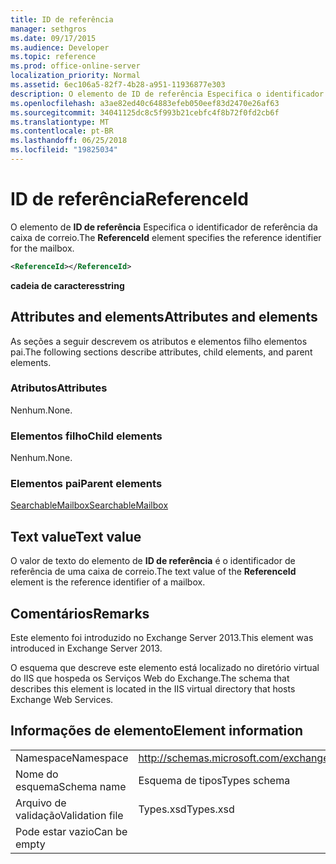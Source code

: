 ```yaml
---
title: ID de referência
manager: sethgros
ms.date: 09/17/2015
ms.audience: Developer
ms.topic: reference
ms.prod: office-online-server
localization_priority: Normal
ms.assetid: 6ec106a5-82f7-4b28-a951-11936877e303
description: O elemento de ID de referência Especifica o identificador de referência da caixa de correio.
ms.openlocfilehash: a3ae82ed40c64883efeb050eef83d2470e26af63
ms.sourcegitcommit: 34041125dc8c5f993b21cebfc4f8b72f0fd2cb6f
ms.translationtype: MT
ms.contentlocale: pt-BR
ms.lasthandoff: 06/25/2018
ms.locfileid: "19825034"
---
```

# <a name="referenceid"></a><span data-ttu-id="1eb45-103">ID de referência</span><span class="sxs-lookup"><span data-stu-id="1eb45-103">ReferenceId</span></span>

<span data-ttu-id="1eb45-104">O elemento de **ID de referência** Especifica o identificador de referência da caixa de correio.</span><span class="sxs-lookup"><span data-stu-id="1eb45-104">The **ReferenceId** element specifies the reference identifier for the mailbox.</span></span> 
  
```XML
<ReferenceId></ReferenceId>
```

 <span data-ttu-id="1eb45-105">**cadeia de caracteres**</span><span class="sxs-lookup"><span data-stu-id="1eb45-105">**string**</span></span>
## <a name="attributes-and-elements"></a><span data-ttu-id="1eb45-106">Attributes and elements</span><span class="sxs-lookup"><span data-stu-id="1eb45-106">Attributes and elements</span></span>

<span data-ttu-id="1eb45-107">As seções a seguir descrevem os atributos e elementos filho elementos pai.</span><span class="sxs-lookup"><span data-stu-id="1eb45-107">The following sections describe attributes, child elements, and parent elements.</span></span>
  
### <a name="attributes"></a><span data-ttu-id="1eb45-108">Atributos</span><span class="sxs-lookup"><span data-stu-id="1eb45-108">Attributes</span></span>

<span data-ttu-id="1eb45-109">Nenhum.</span><span class="sxs-lookup"><span data-stu-id="1eb45-109">None.</span></span>
  
### <a name="child-elements"></a><span data-ttu-id="1eb45-110">Elementos filho</span><span class="sxs-lookup"><span data-stu-id="1eb45-110">Child elements</span></span>

<span data-ttu-id="1eb45-111">Nenhum.</span><span class="sxs-lookup"><span data-stu-id="1eb45-111">None.</span></span>
  
### <a name="parent-elements"></a><span data-ttu-id="1eb45-112">Elementos pai</span><span class="sxs-lookup"><span data-stu-id="1eb45-112">Parent elements</span></span>

[<span data-ttu-id="1eb45-113">SearchableMailbox</span><span class="sxs-lookup"><span data-stu-id="1eb45-113">SearchableMailbox</span></span>](searchablemailbox.md)
  
## <a name="text-value"></a><span data-ttu-id="1eb45-114">Text value</span><span class="sxs-lookup"><span data-stu-id="1eb45-114">Text value</span></span>

<span data-ttu-id="1eb45-115">O valor de texto do elemento de **ID de referência** é o identificador de referência de uma caixa de correio.</span><span class="sxs-lookup"><span data-stu-id="1eb45-115">The text value of the **ReferenceId** element is the reference identifier of a mailbox.</span></span> 
  
## <a name="remarks"></a><span data-ttu-id="1eb45-116">Comentários</span><span class="sxs-lookup"><span data-stu-id="1eb45-116">Remarks</span></span>

<span data-ttu-id="1eb45-117">Este elemento foi introduzido no Exchange Server 2013.</span><span class="sxs-lookup"><span data-stu-id="1eb45-117">This element was introduced in Exchange Server 2013.</span></span>
  
<span data-ttu-id="1eb45-118">O esquema que descreve este elemento está localizado no diretório virtual do IIS que hospeda os Serviços Web do Exchange.</span><span class="sxs-lookup"><span data-stu-id="1eb45-118">The schema that describes this element is located in the IIS virtual directory that hosts Exchange Web Services.</span></span>
  
## <a name="element-information"></a><span data-ttu-id="1eb45-119">Informações de elemento</span><span class="sxs-lookup"><span data-stu-id="1eb45-119">Element information</span></span>

|||
|:-----|:-----|
|<span data-ttu-id="1eb45-120">Namespace</span><span class="sxs-lookup"><span data-stu-id="1eb45-120">Namespace</span></span>  <br/> |http://schemas.microsoft.com/exchange/services/2006/types  <br/> |
|<span data-ttu-id="1eb45-121">Nome do esquema</span><span class="sxs-lookup"><span data-stu-id="1eb45-121">Schema name</span></span>  <br/> |<span data-ttu-id="1eb45-122">Esquema de tipos</span><span class="sxs-lookup"><span data-stu-id="1eb45-122">Types schema</span></span>  <br/> |
|<span data-ttu-id="1eb45-123">Arquivo de validação</span><span class="sxs-lookup"><span data-stu-id="1eb45-123">Validation file</span></span>  <br/> |<span data-ttu-id="1eb45-124">Types.xsd</span><span class="sxs-lookup"><span data-stu-id="1eb45-124">Types.xsd</span></span>  <br/> |
|<span data-ttu-id="1eb45-125">Pode estar vazio</span><span class="sxs-lookup"><span data-stu-id="1eb45-125">Can be empty</span></span>  <br/> ||
   

